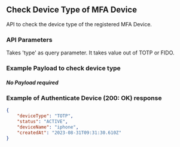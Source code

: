 ## Check Device Type of MFA Device

API to check the device type of the registered MFA Device.

### API Parameters

Takes 'type' as query parameter. It takes value out of TOTP or FIDO.

<!--
type: tab
titles: Request, Response
-->

### Example Payload to check device type

##### No Payload required

<!--
type: tab
-->

### Example of Authenticate Device (200: OK) response

```json
{
    "deviceType": "TOTP",
    "status": "ACTIVE",
    "deviceName": "iphone",
    "createdAt": "2023-08-31T09:31:30.610Z"
}
```
<!-- type: tab-end -->